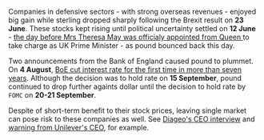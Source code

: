 Companies in defensive sectors - with strong overseas revenues - enjoyed big gain while sterling dropped sharply following the Brexit result on **23 June**. These stocks kept rising until political uncertainty settled on **12 June** - [the day before Mrs Theresa May was officialy appointed from Queen ](http://webcache.googleusercontent.com/search?q=cache:zyKXRgc_8Q8J:www.telegraph.co.uk/news/2016/07/12/theresa-may-builds-cabinet-prime-minister-david-cameron-live/+&cd=1&hl=en&ct=clnk&gl=th) to take charge as UK Prime Minister - as pound bounced back this day.

Two announcements from the Bank of England caused pound to plummet. On **4 August**, [BoE cut interest rate for the first time in more than seven years](https://www.theguardian.com/business/2016/aug/04/bank-of-england-cuts-uk-interest-rates). Although the decision was to hold rate on **15 September**, pound continued to drop further againts dollar until the decision to hold rate by `FOMC` on **20-21 September**.

Despite of short-term benefit to their stock prices, leaving single market can pose risk to these companies as well. See [Diageo's CEO interview](https://www.gov.uk/government/news/leaving-the-eu-could-put-scotch-whisky-exports-on-the-rocks) and [warning from Unilever's CEO](http://webcache.googleusercontent.com/search?q=cache:018r3oLDqeQJ:www.telegraph.co.uk/business/2016/06/16/unilever-bosses-warn-staff-the-company-would-be-negatively-impac/+&cd=1&hl=en&ct=clnk&gl=th), for example. 

